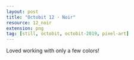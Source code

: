 ```yaml
---
layout: post
title: "Octobit 12 · Noir"
resource: 12_noir
extension: png
tag: [still, octobit, octobit-2019, pixel-art]
---
```

Loved working with only a few colors!

